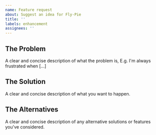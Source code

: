 ```yaml
---
name: Feature request
about: Suggest an idea for Fly-Pie
title: ''
labels: enhancement
assignees: ''
---
```


## The Problem
A clear and concise description of what the problem is, E.g. I'm always frustrated when [...]

## The Solution
A clear and concise description of what you want to happen.

## The Alternatives
A clear and concise description of any alternative solutions or features you've considered.
